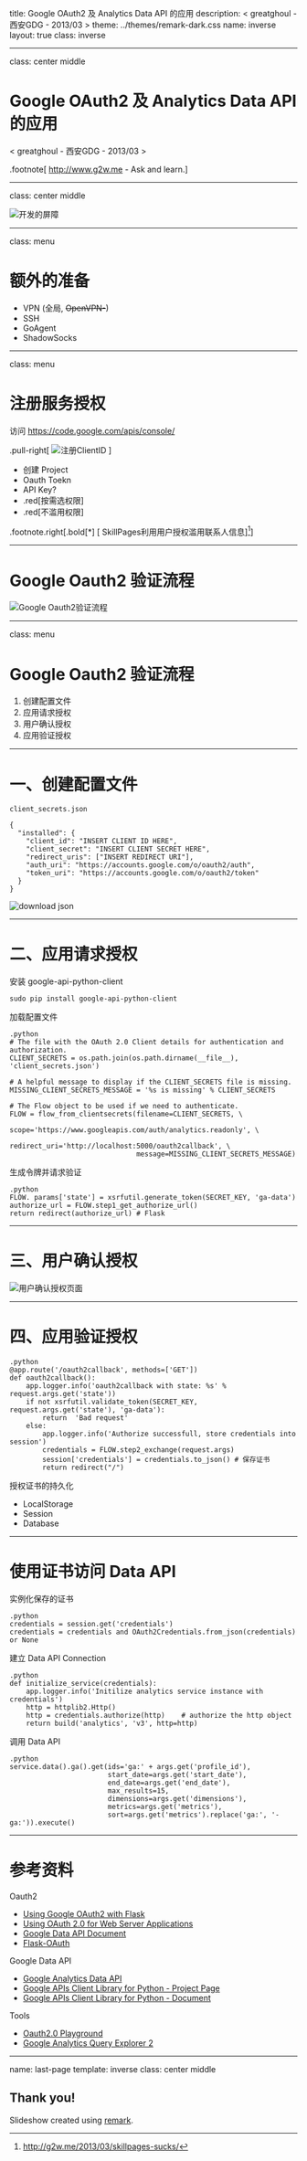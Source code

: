 title: Google OAuth2 及 Analytics Data API 的应用
description: &lt; greatghoul - 西安GDG - 2013/03 &gt;
theme: ../themes/remark-dark.css
name: inverse
layout: true
class: inverse

---
class: center middle

# Google OAuth2 及 Analytics Data API 的应用
&lt; greatghoul - 西安GDG - 2013/03 &gt;  

.footnote[ http://www.g2w.me - Ask and learn.]

---
class: center middle

![开发的屏障](google-vs-gfw.jpg)

---
class: menu

# 额外的准备

 * VPN (全局, <strike>OpenVPN-</strike>)
 * SSH
 * GoAgent
 * ShadowSocks
 
---

class: menu

# 注册服务授权

访问 https://code.google.com/apis/console/ 

.pull-right[
 ![注册ClientID](client_id.png)
]

 * 创建 Project
 * Oauth Toekn
 * API Key?
 * .red[按需选权限]
 * .red[不滥用权限]

.footnote.right[.bold[\*] [ SkillPages利用用户授权滥用联系人信息][^1]]

[^1]: http://g2w.me/2013/03/skillpages-sucks/

---

# Google Oauth2 验证流程

![Google Oauth2验证流程](oauth2_webflow.png)

---
class: menu

# Google Oauth2 验证流程

 1. 创建配置文件
 2. 应用请求授权
 3. 用户确认授权
 4. 应用验证授权

---

# 一、创建配置文件

`client_secrets.json`

    {
      "installed": {
        "client_id": "INSERT CLIENT ID HERE",
        "client_secret": "INSERT CLIENT SECRET HERE",
        "redirect_uris": ["INSERT REDIRECT URI"],
        "auth_uri": "https://accounts.google.com/o/oauth2/auth",
        "token_uri": "https://accounts.google.com/o/oauth2/token"
      }
    }

![download json](download_json.png)

---

# 二、应用请求授权

安装 google-api-python-client

    sudo pip install google-api-python-client

加载配置文件

    .python
    # The file with the OAuth 2.0 Client details for authentication and authorization.
    CLIENT_SECRETS = os.path.join(os.path.dirname(__file__), 'client_secrets.json')

    # A helpful message to display if the CLIENT_SECRETS file is missing.
    MISSING_CLIENT_SECRETS_MESSAGE = '%s is missing' % CLIENT_SECRETS

    # The Flow object to be used if we need to authenticate.
    FLOW = flow_from_clientsecrets(filename=CLIENT_SECRETS, \
                                   scope='https://www.googleapis.com/auth/analytics.readonly', \
                                   redirect_uri='http://localhost:5000/oauth2callback', \
                                   message=MISSING_CLIENT_SECRETS_MESSAGE)
                                   
生成令牌并请求验证

    .python
    FLOW. params['state'] = xsrfutil.generate_token(SECRET_KEY, 'ga-data')
    authorize_url = FLOW.step1_get_authorize_url()
    return redirect(authorize_url) # Flask

---

# 三、用户确认授权

![用户确认授权页面](grant_page.png) 

---

# 四、应用验证授权

    .python
    @app.route('/oauth2callback', methods=['GET'])
    def oauth2callback():
        app.logger.info('oauth2callback with state: %s' % request.args.get('state'))
        if not xsrfutil.validate_token(SECRET_KEY, request.args.get('state'), 'ga-data'):
            return  'Bad request'
        else:
            app.logger.info('Authorize successfull, store credentials into session')
            credentials = FLOW.step2_exchange(request.args)
            session['credentials'] = credentials.to_json() # 保存证书 
            return redirect("/")
            

授权证书的持久化

 * LocalStorage
 * Session
 * Database

---

# 使用证书访问 Data API

实例化保存的证书

    .python
    credentials = session.get('credentials')
    credentials = credentials and OAuth2Credentials.from_json(credentials) or None
    
建立 Data API Connection

    .python
    def initialize_service(credentials):
        app.logger.info('Initilize analytics service instance with credentials')
        http = httplib2.Http()
        http = credentials.authorize(http)    # authorize the http object
        return build('analytics', 'v3', http=http)

调用 Data API

    .python
    service.data().ga().get(ids='ga:' + args.get('profile_id'),
                            start_date=args.get('start_date'),
                            end_date=args.get('end_date'),
                            max_results=15,
                            dimensions=args.get('dimensions'),
                            metrics=args.get('metrics'),
                            sort=args.get('metrics').replace('ga:', '-ga:')).execute()

                            
---

# 参考资料

Oauth2

 * [Using Google OAuth2 with Flask](http://stackoverflow.com/a/12918081/260793)
 * [Using OAuth 2.0 for Web Server Applications](https://developers.google.com/accounts/docs/OAuth2WebServer)
 * [Google Data API Document](https://developers.google.com/gdata/)
 * [Flask-OAuth](https://github.com/mitsuhiko/flask-oauth)

Google Data API

 * [Google Analytics Data API](https://developers.google.com/analytics/)
 * [Google APIs Client Library for Python - Project Page](https://code.google.com/p/google-api-python-client/)
 * [Google APIs Client Library for Python - Document](http://google-api-python-client.googlecode.com/hg/docs/epy/index.html)

Tools
 
 * [Oauth2.0 Playground](https://developers.google.com/oauthplayground/)
 * [Google Analytics Query Explorer 2](https://ga-dev-tools.appspot.com/explorer/?hl=en)


---

name: last-page
template: inverse
class: center middle

## Thank you!
Slideshow created using [remark](http://github.com/gnab/remark).

